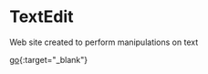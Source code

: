# TextEdit
Web site created to perform manipulations on text

[go](https://textedit-yeoz.onrender.com){:target="_blank"}

